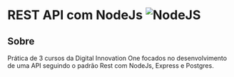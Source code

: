 # REST API com NodeJs ![NodeJS](https://img.shields.io/badge/node.js-6DA55F?style=for-the-badge&logo=node.js&logoColor=white)

## Sobre
Prática de 3 cursos da Digital Innovation One focados no desenvolvimento de uma API seguindo o padrão Rest com NodeJs, Express e Postgres.